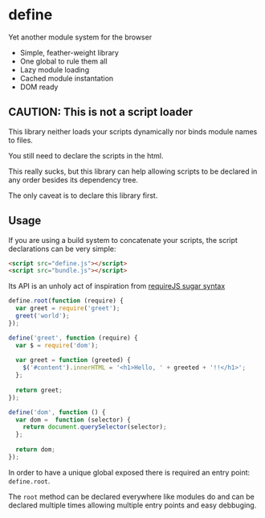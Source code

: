 # define

Yet another module system for the browser

*   Simple, feather-weight library
*   One global to rule them all
*   Lazy module loading
*   Cached module instantation
*   DOM ready 

## CAUTION: This is not a script loader

This library neither loads your scripts dynamically nor binds module names to
files.

You still need to declare the scripts in the html.

This really sucks, but this library can help allowing scripts to be declared
in any order besides its dependency tree.

The only caveat is to declare this library first.

## Usage

If you are using a build system to concatenate your scripts, the script
declarations can be very simple:

```html
<script src="define.js"></script>
<script src="bundle.js"></script>
```

Its API is an unholy act of inspiration from [requireJS sugar syntax][1]

```js
define.root(function (require) {
  var greet = require('greet');
  greet('world');
});

define('greet', function (require) {
  var $ = require('dom');
    
  var greet = function (greeted) {
    $('#content').innerHTML = '<h1>Hello, ' + greeted + '!!</h1>';
  };
  
  return greet;
});

define('dom', function () {
  var dom =  function (selector) {
    return document.querySelector(selector);
  };
  
  return dom;
});
```

In order to have a unique global exposed there is required an entry point:
`define.root`.

The `root` method can be declared everywhere like modules do and can be
declared multiple times allowing multiple entry points and easy debbuging.

[1]: http://requirejs.org/docs/whyamd.html#sugar
